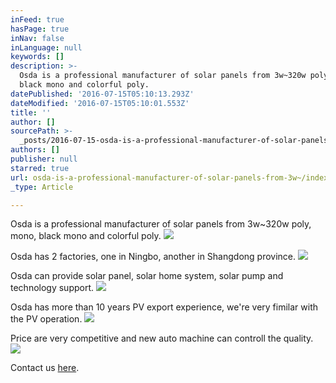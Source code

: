 ```yaml
---
inFeed: true
hasPage: true
inNav: false
inLanguage: null
keywords: []
description: >-
  Osda is a professional manufacturer of solar panels from 3w~320w poly, mono,
  black mono and colorful poly.
datePublished: '2016-07-15T05:10:13.293Z'
dateModified: '2016-07-15T05:10:01.553Z'
title: ''
author: []
sourcePath: >-
  _posts/2016-07-15-osda-is-a-professional-manufacturer-of-solar-panels-from-3w.md
authors: []
publisher: null
starred: true
url: osda-is-a-professional-manufacturer-of-solar-panels-from-3w~/index.html
_type: Article

---
```

Osda is a professional manufacturer of solar panels from 3w~320w poly, mono, black mono and colorful poly.
![](https://the-grid-user-content.s3-us-west-2.amazonaws.com/4d0f2506-d790-4c8f-b64a-3dde86e1f5ae.jpg)

Osda has 2 factories, one in Ningbo, another in Shangdong province.
![](https://the-grid-user-content.s3-us-west-2.amazonaws.com/abbcede3-22f8-4f80-b942-8117a37a3c60.jpg)

Osda can provide solar panel, solar home system, solar pump and technology support.
![](https://the-grid-user-content.s3-us-west-2.amazonaws.com/45dda795-e6a4-489a-b629-672f8f965492.jpg)

Osda has more than 10 years PV export experience, we're very fimilar with the PV operation.
![](https://the-grid-user-content.s3-us-west-2.amazonaws.com/e7bd9353-bd5b-4f54-b97d-b00f6747a7a0.jpg)

Price are very competitive and new auto machine can controll the quality.
![](https://the-grid-user-content.s3-us-west-2.amazonaws.com/b91158ca-3979-49ce-b7a4-72b2abcc4ecf.jpg)

Contact us [here][0].

[0]: mailto:eric.grimaldi@gmail.com